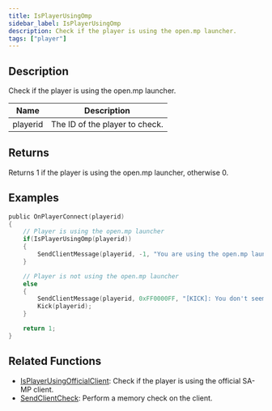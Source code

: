 ```yaml
---
title: IsPlayerUsingOmp
sidebar_label: IsPlayerUsingOmp
description: Check if the player is using the open.mp launcher.
tags: ["player"]
---
```


<VersionWarn version='omp 1.4.0.2779' />

## Description

Check if the player is using the open.mp launcher.

| Name     | Description                                                 |
| -------- | ----------------------------------------------------------- |
| playerid | The ID of the player to check.       |

## Returns

Returns 1 if the player is using the open.mp launcher, otherwise 0.

## Examples

```c
public OnPlayerConnect(playerid)
{
    // Player is using the open.mp launcher
    if(IsPlayerUsingOmp(playerid))
    {
        SendClientMessage(playerid, -1, "You are using the open.mp launcher.");
    }

    // Player is not using the open.mp launcher
    else
    {
        SendClientMessage(playerid, 0xFF0000FF, "[KICK]: You don't seem to be using the open.mp launcher");
        Kick(playerid);
    }

    return 1;
}
```

## Related Functions

- [IsPlayerUsingOfficialClient](IsPlayerUsingOfficialClient): Check if the player is using the official SA-MP client.
- [SendClientCheck](SendClientCheck): Perform a memory check on the client.
